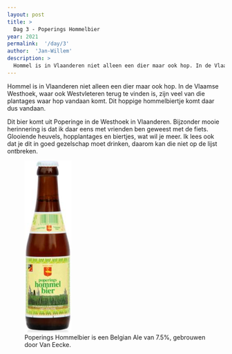 ```yaml
---
layout: post
title: >
  Dag 3 - Poperings Hommelbier
year: 2021
permalink:  '/day/3'
author:  'Jan-Willem'
description: >
  Hommel is in Vlaanderen niet alleen een dier maar ook hop. In de Vlaamse Westhoek, waar ook Westvleteren terug te vinden is, zijn veel van die plantages waar hop vandaan komt. Dit hoppige hommelbiertje komt daar dus vandaan.
---
```

<p class='intro'><span class='dropcap'>H</span>ommel is in Vlaanderen niet alleen een dier maar ook hop. In de Vlaamse Westhoek, waar ook Westvleteren terug te vinden is, zijn veel van die plantages waar hop vandaan komt. Dit hoppige hommelbiertje komt daar dus vandaan.</p>

Dit bier komt uit Poperinge in de Westhoek in Vlaanderen. Bijzonder mooie herinnering is dat ik daar eens met vrienden ben geweest met de fiets. Glooiende heuvels, hopplantages en biertjes, wat wil je meer. Ik lees ook dat je dit in goed gezelschap moet drinken, daarom kan die niet op de lijst ontbreken.

<figure><img src='/assets/img/beer_2021-12-03.jpg' alt=''/> <figcaption>Poperings Hommelbier is een Belgian Ale van 7.5%, gebrouwen door Van Eecke.</figcaption></figure>
